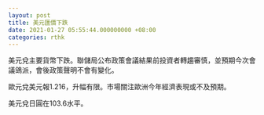 ```yaml
---
layout: post
title: 美元匯價下跌
date: 2021-01-27 05:55:44.000000000 +08:00
categories: rthk
---
```


美元兌主要貨幣下跌。聯儲局公布政策會議結果前投資者轉趨審慎，並預期今次會議鴿派，會後政策聲明不會有變化。

歐元兌美元報1.216，升幅有限。市場關注歐洲今年經濟表現或不及預期。

美元兌日圓在103.6水平。
